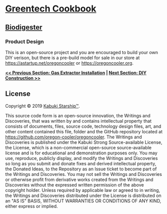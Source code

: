 # [Greentech Cookbook](../)

## [Biodigester](./)

### Product Design

This is an open-source project and you are encouraged to build your own DIY verison, but there is a pre-build model for sale in our store at <https://astartup.net/oregoncooler> or <https://oregoncooler.org>.

**[<< Previous Section: Gas Extractor Installation](../gas_extractor/installation) | [Next Section: DIY Construction >>](diy_construction.md)**

## License

Copyright © 2019 [Kabuki Starship™](kabukistarship.com).

This source code form is an open-source innovation, the Writings and Discoveries, that was written by and contains intellectual property that consists of documents, files, source code, technology design files, art, and other content contained this file, folder and the GitHub repository located at <https://github.com/oregon-cooler/oregoncooler>. The Writings and Discoveries is published under the Kabuki Strong Source-available License, the License, which is a non-commercial open-source source-available license and is for educational and demonstration purposes only. You may use, reproduce, publicly display, and modify the Writings and Discoveries so long as you submit and donate fixes and derived intellectual property, the Donated Ideas, to the Repository as an Issue ticket to become part of the Writings and Discoveries. You may not sell the Writings and Discoveries or otherwise profit from derivative works created from the Writings and Discoveries without the expressed written permission of the above copyright holder. Unless required by applicable law or agreed to in writing, the Writings and Discoveries distributed under the License is distributed on an "AS IS" BASIS, WITHOUT WARRANTIES OR CONDITIONS OF ANY KIND, either express or implied.
